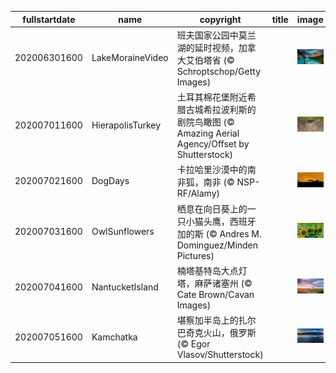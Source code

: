 |fullstartdate|name|copyright|title|image|
|--|--|--|--|--|
202006301600|LakeMoraineVideo|班夫国家公园中莫兰湖的延时视频，加拿大艾伯塔省 (© Schroptschop/Getty Images)||![](/zh-CN/2020/07/202006301600LakeMoraineVideo.jpg)|
202007011600|HierapolisTurkey|土耳其棉花堡附近希腊古城希拉波利斯的剧院鸟瞰图 (© Amazing Aerial Agency/Offset by Shutterstock)||![](/zh-CN/2020/07/202007011600HierapolisTurkey.jpg)|
202007021600|DogDays|卡拉哈里沙漠中的南非狐，南非 (© NSP-RF/Alamy)||![](/zh-CN/2020/07/202007021600DogDays.jpg)|
202007031600|OwlSunflowers|栖息在向日葵上的一只小猫头鹰，西班牙加的斯 (© Andres M. Dominguez/Minden Pictures)||![](/zh-CN/2020/07/202007031600OwlSunflowers.jpg)|
202007041600|NantucketIsland|楠塔基特岛大点灯塔，麻萨诸塞州 (© Cate Brown/Cavan Images)||![](/zh-CN/2020/07/202007041600NantucketIsland.jpg)|
202007051600|Kamchatka|堪察加半岛上的扎尔巴奇克火山，俄罗斯 (© Egor Vlasov/Shutterstock)||![](/zh-CN/2020/07/202007051600Kamchatka.jpg)|
